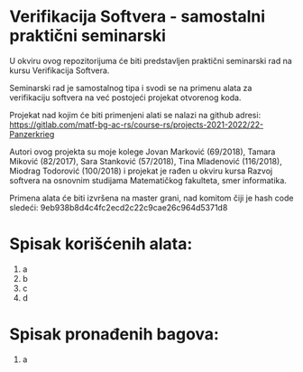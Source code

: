 # Verifikacija Softvera - samostalni praktični seminarski
U okviru ovog repozitorijuma će biti predstavljen praktični seminarski rad na kursu Verifikacija Softvera.

Seminarski rad je samostalnog tipa i svodi se na primenu alata za verifikaciju softvera na već postojeći projekat otvorenog koda.

Projekat nad kojim će biti primenjeni alati se nalazi na github adresi: https://gitlab.com/matf-bg-ac-rs/course-rs/projects-2021-2022/22-Panzerkrieg

Autori ovog projekta su moje kolege Jovan Marković (69/2018), Tamara Miković (82/2017), Sara Stanković (57/2018), Tina Mladenović (116/2018), 
Miodrag Todorović (100/2018) i projekat je rađen u okviru kursa Razvoj softvera na osnovnim studijama Matematičkog fakulteta, smer informatika.

Primena alata će biti izvršena na master grani, nad komitom čiji je hash code sledeći: 9eb938b8d4c4fc2ecd2c22c9cae26c964d5371d8

# Spisak korišćenih alata:
  1. a
  2. b
  3. c 
  4. d
 
 
# Spisak pronađenih bagova:
  1. a
